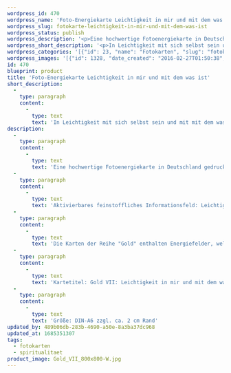 ```yaml
---
wordpress_id: 470
wordpress_name: 'Foto-Energiekarte Leichtigkeit in mir und mit dem was ist'
wordpress_slug: fotokarte-leichtigkeit-in-mir-und-mit-dem-was-ist
wordpress_status: publish
wordpress_description: '<p>Eine hochwertige Fotoenergiekarte in Deutschland gedruckt und in Handarbeit laminiert.  Sie ist in Postkartengröße (DIN-A6) oder kleiner gut zu transportieren und kann auch auf den Körper aufgelegt werden.</p><p>Aktivierbares feinstoffliches Informationsfeld: Leichtigkeit - Sein - Hier sein - Akzeptanz - Erleuchtung: Leichtigkeit im Sinne eines Fließen, Schweben bzw. frei Gehen, ohne Hindernisse, Blockierungen, Widerstände. Diesen Zustand von Leichtigkeit mit sich selbst im eigenen Inneren erfahren und gleichzeitig in Bezug zu allem, was um einen herum geschieht.<br />Die Karten der Reihe "Gold" enthalten Energiefelder, welche sich auf einen Zustand von vollständiger Klarheit und dem Erkennen dessen, was ist, beziehen. "Erleuchtung" bezeichnet unserer Erkenntnis nach einen natürlichen Grundzustand eines jeden Menschen, der erlangt werden kann.</p><p>Kartetitel: Gold VII: Leichtigkeit in mir und mit dem was ist. Reihe: Gold.</p><p>Größe: DIN-A6 zzgl. ca. 2 cm Rand<br />Andere Formate sind individuell für Sie innerhalb weniger Tage herstellbar. Bitte kontaktieren Sie uns hierfür unter <a href="mailto:info@elvedenverlag.de">info@elvedenverlag.de</a>.</p><p>Anwendungshinweise</p>'
wordpress_short_description: '<p>In Leichtigkeit mit sich selbst sein und mit mit dem was im Außen ist.</p>'
wordpress_categories: '[{"id": 23, "name": "Fotokarten", "slug": "fotokarten"}, {"id": 36, "name": "Spiritualit\u00e4t", "slug": "spiritualitaet"}]'
wordpress_images: '[{"id": 1328, "date_created": "2016-02-27T01:50:38", "date_created_gmt": "2016-02-26T23:50:38", "date_modified": "2016-02-27T01:50:38", "date_modified_gmt": "2016-02-26T23:50:38", "src": "https://my.feenbaum.de/wp-content/uploads/2016/02/Gold_VII_800x800-W.jpg", "name": "Gold_VII_800x800-W", "alt": ""}]'
id: 470
blueprint: product
title: 'Foto-Energiekarte Leichtigkeit in mir und mit dem was ist'
short_description:
  -
    type: paragraph
    content:
      -
        type: text
        text: 'In Leichtigkeit mit sich selbst sein und mit mit dem was im Außen ist.'
description:
  -
    type: paragraph
    content:
      -
        type: text
        text: 'Eine hochwertige Fotoenergiekarte in Deutschland gedruckt und in Handarbeit laminiert.  Sie ist in Postkartengröße (DIN-A6) oder kleiner gut zu transportieren und kann auch auf den Körper aufgelegt werden.'
  -
    type: paragraph
    content:
      -
        type: text
        text: 'Aktivierbares feinstoffliches Informationsfeld: Leichtigkeit - Sein - Hier sein - Akzeptanz - Erleuchtung: Leichtigkeit im Sinne eines Fließen, Schweben bzw. frei Gehen, ohne Hindernisse, Blockierungen, Widerstände. Diesen Zustand von Leichtigkeit mit sich selbst im eigenen Inneren erfahren und gleichzeitig in Bezug zu allem, was um einen herum geschieht.'
  -
    type: paragraph
    content:
      -
        type: text
        text: 'Die Karten der Reihe "Gold" enthalten Energiefelder, welche sich auf einen Zustand von vollständiger Klarheit und dem Erkennen dessen, was ist, beziehen. "Erleuchtung" bezeichnet unserer Erkenntnis nach einen natürlichen Grundzustand eines jeden Menschen, der erlangt werden kann.'
  -
    type: paragraph
    content:
      -
        type: text
        text: 'Kartetitel: Gold VII: Leichtigkeit in mir und mit dem was ist. Reihe: Gold.'
  -
    type: paragraph
    content:
      -
        type: text
        text: 'Größe: DIN-A6 zzgl. ca. 2 cm Rand'
updated_by: 489b06db-283b-4690-a50e-8a3ba37dc968
updated_at: 1685351307
tags:
  - fotokarten
  - spiritualitaet
product_image: Gold_VII_800x800-W.jpg
---
```

